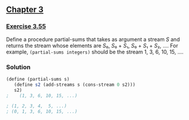 ## [Chapter 3](../index.md#3-Modularity-Objects-and-State)

### [Exercise 3.55](https://mitpress.mit.edu/sites/default/files/sicp/full-text/book/book-Z-H-24.html#%_thm_3.55)

Define a procedure partial-sums that takes as argument a stream _S_ and returns the stream whose elements are <i>S</i>₀, <i>S</i>₀ + <i>S</i>₁, <i>S</i>₀ + <i>S</i>₁ + <i>S</i>₂, .... For example, `(partial-sums integers)` should be the stream 1, 3, 6, 10, 15, ....

### Solution

```scheme
(define (partial-sums s) 
   (define s2 (add-streams s (cons-stream 0 s2))) 
   s2)
;    (1, 3, 6, 10, 15, ...)

; (1, 2, 3, 4,  5, ...)
; (0, 1, 3, 6, 10, 15, ...)
```

